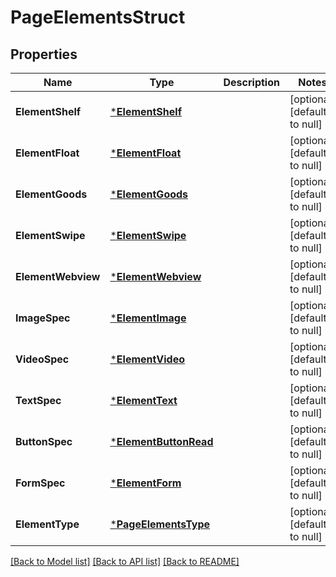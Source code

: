 # PageElementsStruct

## Properties
Name | Type | Description | Notes
------------ | ------------- | ------------- | -------------
**ElementShelf** | [***ElementShelf**](element_shelf.md) |  | [optional] [default to null]
**ElementFloat** | [***ElementFloat**](element_float.md) |  | [optional] [default to null]
**ElementGoods** | [***ElementGoods**](element_goods.md) |  | [optional] [default to null]
**ElementSwipe** | [***ElementSwipe**](element_swipe.md) |  | [optional] [default to null]
**ElementWebview** | [***ElementWebview**](element_webview.md) |  | [optional] [default to null]
**ImageSpec** | [***ElementImage**](element_image.md) |  | [optional] [default to null]
**VideoSpec** | [***ElementVideo**](element_video.md) |  | [optional] [default to null]
**TextSpec** | [***ElementText**](element_text.md) |  | [optional] [default to null]
**ButtonSpec** | [***ElementButtonRead**](element_button_read.md) |  | [optional] [default to null]
**FormSpec** | [***ElementForm**](element_form.md) |  | [optional] [default to null]
**ElementType** | [***PageElementsType**](PageElementsType.md) |  | [optional] [default to null]

[[Back to Model list]](../README.md#documentation-for-models) [[Back to API list]](../README.md#documentation-for-api-endpoints) [[Back to README]](../README.md)


